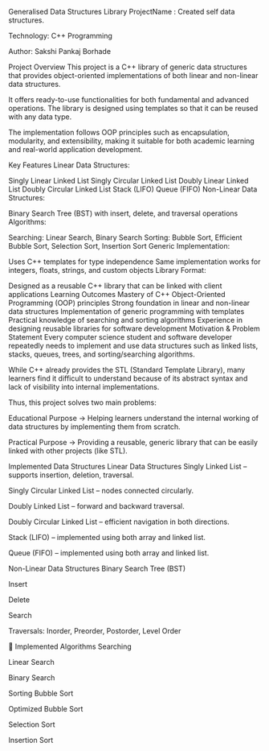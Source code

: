 Generalised Data Structures Library
ProjectName : Created self data structures.

Technology: C++ Programming

Author: Sakshi Pankaj Borhade

Project Overview
This project is a C++ library of generic data structures that provides object-oriented implementations of both linear and non-linear data structures.

It offers ready-to-use functionalities for both fundamental and advanced operations. The library is designed using templates so that it can be reused with any data type.

The implementation follows OOP principles such as encapsulation, modularity, and extensibility, making it suitable for both academic learning and real-world application development.

Key Features
Linear Data Structures:

Singly Linear Linked List
Singly Circular Linked List
Doubly Linear Linked List
Doubly Circular Linked List
Stack (LIFO)
Queue (FIFO)
Non-Linear Data Structures:

Binary Search Tree (BST) with insert, delete, and traversal operations
Algorithms:

Searching: Linear Search, Binary Search
Sorting: Bubble Sort, Efficient Bubble Sort, Selection Sort, Insertion Sort
Generic Implementation:

Uses C++ templates for type independence
Same implementation works for integers, floats, strings, and custom objects
Library Format:

Designed as a reusable C++ library that can be linked with client applications
Learning Outcomes
Mastery of C++ Object-Oriented Programming (OOP) principles
Strong foundation in linear and non-linear data structures
Implementation of generic programming with templates
Practical knowledge of searching and sorting algorithms
Experience in designing reusable libraries for software development
Motivation & Problem Statement
Every computer science student and software developer repeatedly needs to implement and use data structures such as linked lists, stacks, queues, trees, and sorting/searching algorithms.

While C++ already provides the STL (Standard Template Library), many learners find it difficult to understand because of its abstract syntax and lack of visibility into internal implementations.

Thus, this project solves two main problems:

Educational Purpose → Helping learners understand the internal working of data structures by implementing them from scratch.

Practical Purpose → Providing a reusable, generic library that can be easily linked with other projects (like STL).

Implemented Data Structures
Linear Data Structures
Singly Linked List – supports insertion, deletion, traversal.

Singly Circular Linked List – nodes connected circularly.

Doubly Linked List – forward and backward traversal.

Doubly Circular Linked List – efficient navigation in both directions.

Stack (LIFO) – implemented using both array and linked list.

Queue (FIFO) – implemented using both array and linked list.

Non-Linear Data Structures
Binary Search Tree (BST)

Insert

Delete

Search

Traversals: Inorder, Preorder, Postorder, Level Order

🔹 Implemented Algorithms
Searching

Linear Search

Binary Search

Sorting
Bubble Sort

Optimized Bubble Sort

Selection Sort

Insertion Sort
